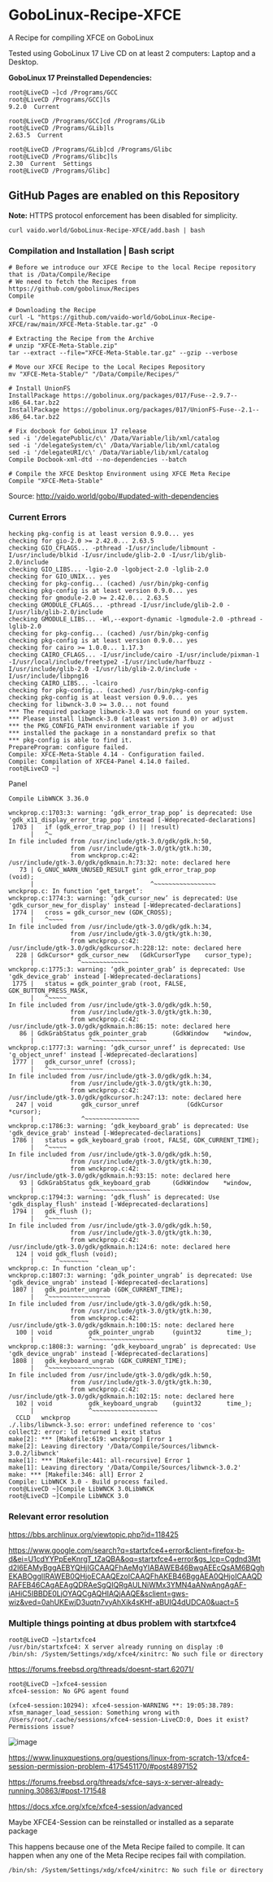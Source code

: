 # GoboLinux-Recipe-XFCE
A Recipe for compiling XFCE on GoboLinux

Tested using GoboLinux 17 Live CD on at least 2 computers: Laptop and a Desktop.

**GoboLinux 17 Preinstalled Dependencies:**
```
root@LiveCD ~]cd /Programs/GCC 
root@LiveCD /Programs/GCC]ls
9.2.0  Current

root@LiveCD /Programs/GCC]cd /Programs/GLib
root@LiveCD /Programs/GLib]ls
2.63.5  Current

root@LiveCD /Programs/GLib]cd /Programs/Glibc
root@LiveCD /Programs/Glibc]ls
2.30  Current  Settings
root@LiveCD /Programs/Glibc]

```


## GitHub Pages are enabled on this Repository
**Note:** HTTPS protocol enforcement has been disabled for simplicity.  

`curl vaido.world/GoboLinux-Recipe-XFCE/add.bash | bash`

### Compilation and Installation | Bash script
```
# Before we introduce our XFCE Recipe to the local Recipe repository that is /Data/Compile/Recipe
# We need to fetch the Recipes from https://github.com/gobolinux/Recipes 
Compile

# Downloading the Recipe
curl -L "https://github.com/vaido-world/GoboLinux-Recipe-XFCE/raw/main/XFCE-Meta-Stable.tar.gz" -O

# Extracting the Recipe from the Archive
# unzip "XFCE-Meta-Stable.zip"
tar --extract --file="XFCE-Meta-Stable.tar.gz" --gzip --verbose

# Move our XFCE Recipe to the Local Recipes Repository
mv "XFCE-Meta-Stable/" "/Data/Compile/Recipes/"

# Install UnionFS
InstallPackage https://gobolinux.org/packages/017/Fuse--2.9.7--x86_64.tar.bz2
InstallPackage https://gobolinux.org/packages/017/UnionFS-Fuse--2.1--x86_64.tar.bz2

# Fix docbook for GoboLinux 17 release
sed -i '/delegatePublic/c\' /Data/Variable/lib/xml/catalog  
sed -i '/delegateSystem/c\' /Data/Variable/lib/xml/catalog  
sed -i '/delegateURI/c\' /Data/Variable/lib/xml/catalog
Compile Docbook-xml-dtd --no-dependencies --batch

# Compile the XFCE Desktop Environment using XFCE Meta Recipe
Compile "XFCE-Meta-Stable"

```


Source: http://vaido.world/gobo/#updated-with-dependencies




### Current Errors



```
hecking pkg-config is at least version 0.9.0... yes
checking for gio-2.0 >= 2.42.0... 2.63.5
checking GIO_CFLAGS... -pthread -I/usr/include/libmount -I/usr/include/blkid -I/usr/include/glib-2.0 -I/usr/lib/glib-2.0/include
checking GIO_LIBS... -lgio-2.0 -lgobject-2.0 -lglib-2.0
checking for GIO_UNIX... yes
checking for pkg-config... (cached) /usr/bin/pkg-config
checking pkg-config is at least version 0.9.0... yes
checking for gmodule-2.0 >= 2.42.0... 2.63.5
checking GMODULE_CFLAGS... -pthread -I/usr/include/glib-2.0 -I/usr/lib/glib-2.0/include
checking GMODULE_LIBS... -Wl,--export-dynamic -lgmodule-2.0 -pthread -lglib-2.0
checking for pkg-config... (cached) /usr/bin/pkg-config
checking pkg-config is at least version 0.9.0... yes
checking for cairo >= 1.0.0... 1.17.3
checking CAIRO_CFLAGS... -I/usr/include/cairo -I/usr/include/pixman-1 -I/usr/local/include/freetype2 -I/usr/include/harfbuzz -I/usr/include/glib-2.0 -I/usr/lib/glib-2.0/include -I/usr/include/libpng16
checking CAIRO_LIBS... -lcairo
checking for pkg-config... (cached) /usr/bin/pkg-config
checking pkg-config is at least version 0.9.0... yes
checking for libwnck-3.0 >= 3.0... not found
*** The required package libwnck-3.0 was not found on your system.
*** Please install libwnck-3.0 (atleast version 3.0) or adjust
*** the PKG_CONFIG_PATH environment variable if you
*** installed the package in a nonstandard prefix so that
*** pkg-config is able to find it.
PrepareProgram: configure failed.
Compile: XFCE-Meta-Stable 4.14 - Configuration failed.
Compile: Compilation of XFCE4-Panel 4.14.0 failed.
root@LiveCD ~]

```


Panel
```
Compile LibWNCK 3.36.0 

```


```
wnckprop.c:1703:3: warning: ‘gdk_error_trap_pop’ is deprecated: Use 'gdk_x11_display_error_trap_pop' instead [-Wdeprecated-declarations]
 1703 |   if (gdk_error_trap_pop () || !result)
      |   ^~
In file included from /usr/include/gtk-3.0/gdk/gdk.h:50,
                 from /usr/include/gtk-3.0/gtk/gtk.h:30,
                 from wnckprop.c:42:
/usr/include/gtk-3.0/gdk/gdkmain.h:73:32: note: declared here
   73 | G_GNUC_WARN_UNUSED_RESULT gint gdk_error_trap_pop         (void);
      |                                ^~~~~~~~~~~~~~~~~~
wnckprop.c: In function ‘get_target’:
wnckprop.c:1774:3: warning: ‘gdk_cursor_new’ is deprecated: Use 'gdk_cursor_new_for_display' instead [-Wdeprecated-declarations]
 1774 |   cross = gdk_cursor_new (GDK_CROSS);
      |   ^~~~~
In file included from /usr/include/gtk-3.0/gdk/gdk.h:34,
                 from /usr/include/gtk-3.0/gtk/gtk.h:30,
                 from wnckprop.c:42:
/usr/include/gtk-3.0/gdk/gdkcursor.h:228:12: note: declared here
  228 | GdkCursor* gdk_cursor_new   (GdkCursorType    cursor_type);
      |            ^~~~~~~~~~~~~~
wnckprop.c:1775:3: warning: ‘gdk_pointer_grab’ is deprecated: Use 'gdk_device_grab' instead [-Wdeprecated-declarations]
 1775 |   status = gdk_pointer_grab (root, FALSE, GDK_BUTTON_PRESS_MASK,
      |   ^~~~~~
In file included from /usr/include/gtk-3.0/gdk/gdk.h:50,
                 from /usr/include/gtk-3.0/gtk/gtk.h:30,
                 from wnckprop.c:42:
/usr/include/gtk-3.0/gdk/gdkmain.h:86:15: note: declared here
   86 | GdkGrabStatus gdk_pointer_grab       (GdkWindow    *window,
      |               ^~~~~~~~~~~~~~~~
wnckprop.c:1777:3: warning: ‘gdk_cursor_unref’ is deprecated: Use 'g_object_unref' instead [-Wdeprecated-declarations]
 1777 |   gdk_cursor_unref (cross);
      |   ^~~~~~~~~~~~~~~~
In file included from /usr/include/gtk-3.0/gdk/gdk.h:34,
                 from /usr/include/gtk-3.0/gtk/gtk.h:30,
                 from wnckprop.c:42:
/usr/include/gtk-3.0/gdk/gdkcursor.h:247:13: note: declared here
  247 | void        gdk_cursor_unref             (GdkCursor       *cursor);
      |             ^~~~~~~~~~~~~~~~
wnckprop.c:1786:3: warning: ‘gdk_keyboard_grab’ is deprecated: Use 'gdk_device_grab' instead [-Wdeprecated-declarations]
 1786 |   status = gdk_keyboard_grab (root, FALSE, GDK_CURRENT_TIME);
      |   ^~~~~~
In file included from /usr/include/gtk-3.0/gdk/gdk.h:50,
                 from /usr/include/gtk-3.0/gtk/gtk.h:30,
                 from wnckprop.c:42:
/usr/include/gtk-3.0/gdk/gdkmain.h:93:15: note: declared here
   93 | GdkGrabStatus gdk_keyboard_grab      (GdkWindow    *window,
      |               ^~~~~~~~~~~~~~~~~
wnckprop.c:1794:3: warning: ‘gdk_flush’ is deprecated: Use 'gdk_display_flush' instead [-Wdeprecated-declarations]
 1794 |   gdk_flush ();
      |   ^~~~~~~~~
In file included from /usr/include/gtk-3.0/gdk/gdk.h:50,
                 from /usr/include/gtk-3.0/gtk/gtk.h:30,
                 from wnckprop.c:42:
/usr/include/gtk-3.0/gdk/gdkmain.h:124:6: note: declared here
  124 | void gdk_flush (void);
      |      ^~~~~~~~~
wnckprop.c: In function ‘clean_up’:
wnckprop.c:1807:3: warning: ‘gdk_pointer_ungrab’ is deprecated: Use 'gdk_device_ungrab' instead [-Wdeprecated-declarations]
 1807 |   gdk_pointer_ungrab (GDK_CURRENT_TIME);
      |   ^~~~~~~~~~~~~~~~~~
In file included from /usr/include/gtk-3.0/gdk/gdk.h:50,
                 from /usr/include/gtk-3.0/gtk/gtk.h:30,
                 from wnckprop.c:42:
/usr/include/gtk-3.0/gdk/gdkmain.h:100:15: note: declared here
  100 | void          gdk_pointer_ungrab     (guint32       time_);
      |               ^~~~~~~~~~~~~~~~~~
wnckprop.c:1808:3: warning: ‘gdk_keyboard_ungrab’ is deprecated: Use 'gdk_device_ungrab' instead [-Wdeprecated-declarations]
 1808 |   gdk_keyboard_ungrab (GDK_CURRENT_TIME);
      |   ^~~~~~~~~~~~~~~~~~~
In file included from /usr/include/gtk-3.0/gdk/gdk.h:50,
                 from /usr/include/gtk-3.0/gtk/gtk.h:30,
                 from wnckprop.c:42:
/usr/include/gtk-3.0/gdk/gdkmain.h:102:15: note: declared here
  102 | void          gdk_keyboard_ungrab    (guint32       time_);
      |               ^~~~~~~~~~~~~~~~~~~
  CCLD   wnckprop
./.libs/libwnck-3.so: error: undefined reference to 'cos'
collect2: error: ld returned 1 exit status
make[2]: *** [Makefile:619: wnckprop] Error 1
make[2]: Leaving directory '/Data/Compile/Sources/libwnck-3.0.2/libwnck'
make[1]: *** [Makefile:441: all-recursive] Error 1
make[1]: Leaving directory '/Data/Compile/Sources/libwnck-3.0.2'
make: *** [Makefile:346: all] Error 2
Compile: LibWNCK 3.0 - Build process failed.
root@LiveCD ~]Compile LibWNCK 3.0LibWNCK
root@LiveCD ~]Compile LibWNCK 3.0

```


### Relevant error resolution
https://bbs.archlinux.org/viewtopic.php?id=118425

https://www.google.com/search?q=startxfce4+error&client=firefox-b-d&ei=U1cdYYPpEeKnrgT_tZaQBA&oq=startxfce4+error&gs_lcp=Cgdnd3Mtd2l6EAMyBggAEBYQHjIGCAAQFhAeMgYIABAWEB46BwgAEEcQsAM6BQghEKABOggIIRAWEB0QHjoECAAQEzoICAAQFhAKEB46BggAEA0QHjoICAAQDRAFEB46CAgAEAgQDRAeSgQIQRgAULNiWMx3YMN4aANwAngAgAF-iAHiC5IBBDE0LjOYAQCgAQHIAQjAAQE&sclient=gws-wiz&ved=0ahUKEwjD3uqtn7vyAhXik4sKHf-aBUIQ4dUDCA0&uact=5



### Multiple things pointing at dbus problem with startxfce4

```
root@LiveCD ~]startxfce4
/usr/bin/startxfce4: X server already running on display :0
/bin/sh: /System/Settings/xdg/xfce4/xinitrc: No such file or directory

```

https://forums.freebsd.org/threads/doesnt-start.62071/

```
root@LiveCD ~]xfce4-session
xfce4-session: No GPG agent found

(xfce4-session:10294): xfce4-session-WARNING **: 19:05:38.789: xfsm_manager_load_session: Something wrong with /Users/root/.cache/sessions/xfce4-session-LiveCD:0, Does it exist? Permissions issue?

```
![image](https://user-images.githubusercontent.com/21064622/129957521-02abfb00-dcaf-4d09-8728-a7af54842248.png)


https://www.linuxquestions.org/questions/linux-from-scratch-13/xfce4-session-permission-problem-4175451170/#post4897152



https://forums.freebsd.org/threads/xfce-says-x-server-already-running.30863/#post-171548


https://docs.xfce.org/xfce/xfce4-session/advanced

Maybe XFCE4-Session can be reinstalled or installed as a separate package

This happens because one of the Meta Recipe failed to compile. It can happen when any one of the Meta Recipe recipes fail with compilation.
```
/bin/sh: /System/Settings/xdg/xfce4/xinitrc: No such file or directory
```
